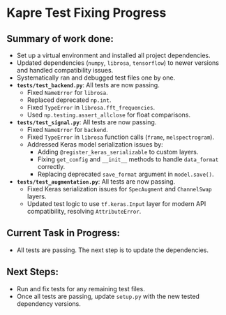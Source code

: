 # Kapre Test Fixing Progress

## Summary of work done:

- Set up a virtual environment and installed all project dependencies.
- Updated dependencies (`numpy`, `librosa`, `tensorflow`) to newer versions and handled compatibility issues.
- Systematically ran and debugged test files one by one.
- **`tests/test_backend.py`**: All tests are now passing.
  - Fixed `NameError` for `librosa`.
  - Replaced deprecated `np.int`.
  - Fixed `TypeError` in `librosa.fft_frequencies`.
  - Used `np.testing.assert_allclose` for float comparisons.
- **`tests/test_signal.py`**: All tests are now passing.
  - Fixed `NameError` for `backend`.
  - Fixed `TypeError` in `librosa` function calls (`frame`, `melspectrogram`).
  - Addressed Keras model serialization issues by:
    - Adding `@register_keras_serializable` to custom layers.
    - Fixing `get_config` and `__init__` methods to handle `data_format` correctly.
    - Replacing deprecated `save_format` argument in `model.save()`.
- **`tests/test_augmentation.py`**: All tests are now passing.
  - Fixed Keras serialization issues for `SpecAugment` and `ChannelSwap` layers.
  - Updated test logic to use `tf.keras.Input` layer for modern API compatibility, resolving `AttributeError`.

## Current Task in Progress:

- All tests are passing. The next step is to update the dependencies.

## Next Steps:

- Run and fix tests for any remaining test files.
- Once all tests are passing, update `setup.py` with the new tested dependency versions.
